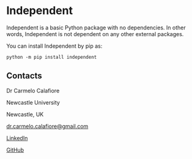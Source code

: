 # Independent

Independent is a basic Python package with no dependencies. In other words, Independent is not dependent on any other
external packages.

You can install Independent by pip as:
```
python -m pip install independent
```

## Contacts

Dr Carmelo Calafiore

Newcastle University

Newcastle, UK

[dr.carmelo.calafiore@gmail.com](mailto:dr.carmelo.calafiore@gmail.com)

[LinkedIn](https://www.linkedin.com/in/carmelo-calafiore-a07120269)

[GitHub](https://github.com/ccalafiore)
